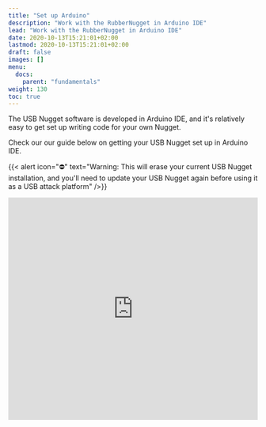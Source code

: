 ```yaml
---
title: "Set up Arduino"
description: "Work with the RubberNugget in Arduino IDE"
lead: "Work with the RubberNugget in Arduino IDE"
date: 2020-10-13T15:21:01+02:00
lastmod: 2020-10-13T15:21:01+02:00
draft: false
images: []
menu:
  docs:
    parent: "fundamentals"
weight: 130
toc: true
---
```

The USB Nugget software is developed in Arduino IDE, and it's relatively easy to get set up writing code for your own Nugget.

Check our our guide below on getting your USB Nugget set up in Arduino IDE.

{{< alert icon="⛔️" text="Warning: This will erase your current USB Nugget installation, and you'll need to update your USB Nugget again before using it as a USB attack platform" />}}

<iframe width="100%" height="450" src="https://www.youtube.com/embed/YPX2nlr-ySU" title="YouTube video player" frameborder="0" allow="accelerometer; autoplay; clipboard-write; encrypted-media; gyroscope; picture-in-picture" allowfullscreen></iframe>